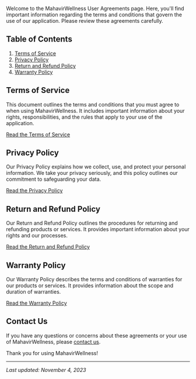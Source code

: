 Welcome to the MahavirWellness User Agreements page. Here, you'll find important information regarding the terms and conditions that govern the use of our application. Please review these agreements carefully.

## Table of Contents
1. [Terms of Service](#terms-of-service)
2. [Privacy Policy](#privacy-policy)
3. [Return and Refund Policy](#return-and-refund-policy)
4. [Warranty Policy](#warranty-policy)

## Terms of Service
This document outlines the terms and conditions that you must agree to when using MahavirWellness. It includes important information about your rights, responsibilities, and the rules that apply to your use of the application.

[Read the Terms of Service](https://babutabhavya.github.io/mahavirwellness/Terms%20and%20Conditions.html)

## Privacy Policy
Our Privacy Policy explains how we collect, use, and protect your personal information. We take your privacy seriously, and this policy outlines our commitment to safeguarding your data.

[Read the Privacy Policy](https://babutabhavya.github.io/mahavirwellness/Privacy%20Policy.html)

## Return and Refund Policy
Our Return and Refund Policy outlines the procedures for returning and refunding products or services. It provides important information about your rights and our processes.

[Read the Return and Refund Policy](https://babutabhavya.github.io/mahavirwellness/Return%20and%20Refund%20Policy.html)

## Warranty Policy
Our Warranty Policy describes the terms and conditions of warranties for our products or services. It provides information about the scope and duration of warranties.

[Read the Warranty Policy](https://babutabhavya.github.io/mahavirwellness/Warranty%20Policy.html)

## Contact Us
If you have any questions or concerns about these agreements or your use of MahavirWellness, please [contact us](mailto:wellnessmahavir.customercare@gmail.com).

Thank you for using MahavirWellness!

---

*Last updated: November 4, 2023*
